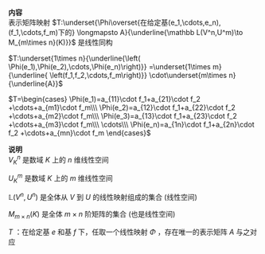 **内容**  
表示矩阵映射 $T:\underset{\Phi\overset{在给定基(e_1,\cdots,e_n),(f_1,\cdots,f_m)下的}  
\longmapsto A}{\underline{\mathbb L(V^n,U^m)\to  
M_{m\times n}(K)}}$ 是线性同构  
  
 $T:\underset{1\times n}{\underline{\left(  
\Phi(e_1),\Phi(e_2),\cdots,\Phi(e_n)\right)}}  
=\underset{1\times m}{\underline{  
\left(f_1,f_2,\cdots,f_m\right)}}  
\cdot\underset{m\times n}{\underline{A}}$  
  
 $T=\begin{cases}  
\Phi(e_1)=a_{11}\cdot f_1+a_{21}\cdot f_2  
+\cdots+a_{m1}\cdot f_m\\\  
\Phi(e_2)=a_{12}\cdot f_1+a_{22}\cdot f_2  
+\cdots+a_{m2}\cdot f_m\\\  
\Phi(e_3)=a_{13}\cdot f_1+a_{23}\cdot f_2  
+\cdots+a_{m3}\cdot f_m\\\  
\cdots\\\  
\Phi(e_n)=a_{1n}\cdot f_1+a_{2n}\cdot f_2  
+\cdots+a_{mn}\cdot f_m  
\end{cases}$  
  
**说明**  
 $V^n_K$ 是数域 $K$ 上的 $n$ 维线性空间  
  
 $U^m_K$ 是数域 $K$ 上的 $m$ 维线性空间  
  
 $\mathbb L(V^n,U^n)$ 是全体从 $V$ 到 $U$ 的线性映射组成的集合 (线性空间)  
  
 $M_{m\times n}(K)$ 是全体 $m\times n$ 阶矩阵的集合 (也是线性空间)  
  
 $T$ ：在给定基 $e$ 和基 $f$ 下，任取一个线性映射 $\Phi$ ，存在唯一的表示矩阵 $A$ 与之对应  
